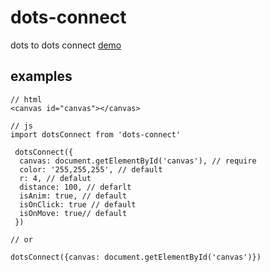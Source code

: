 # dots-connect
dots to dots connect
[demo](https://nicolesite.github.io/dots-connect/)

## examples

```
// html
<canvas id="canvas"></canvas>

// js
import dotsConnect from 'dots-connect'

 dotsConnect({ 
  canvas: document.getElementById('canvas'), // require
  color: '255,255,255', // default
  r: 4, // defalut
  distance: 100, // defarlt
  isAnim: true, // default
  isOnClick: true // default
  isOnMove: true// default
 })

// or

dotsConnect({canvas: document.getElementById('canvas')})
```
